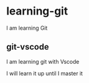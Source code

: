 # learning-git

I am learning Git

## git-vscode

I am learning git with Vscode

I will learn it up until I master it
